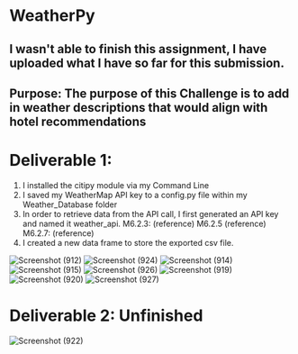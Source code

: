 # WeatherPy
## I wasn't able to finish this assignment, I have uploaded what I have so far for this submission. 

## Purpose: The purpose of this Challenge is to add in weather descriptions that would align with hotel recommendations 


# Deliverable 1: 
1. I installed the citipy module via my Command Line 
2. I saved my WeatherMap API key to a config.py file within my Weather_Database folder 
3. In order to retrieve data from the API call, I first generated an API key and named it weather_api. 
M6.2.3: (reference) 
M6.2.5 (reference) 
M6.2.7: (reference)  
4. I created a new data frame to store the exported csv file. 

![Screenshot (912)](https://user-images.githubusercontent.com/116187123/210689542-4f76d079-0f05-4a37-b506-401264bf049c.png)
![Screenshot (924)](https://user-images.githubusercontent.com/116187123/210689554-5d2a48b7-317f-4b89-8e5a-0502ba1cf2f3.png)
![Screenshot (914)](https://user-images.githubusercontent.com/116187123/210690090-dbbb8964-49d6-49af-96cf-695662578ddf.png)
![Screenshot (915)](https://user-images.githubusercontent.com/116187123/210690110-5611881c-992f-4d38-8101-3f169e2c25c0.png)
![Screenshot (926)](https://user-images.githubusercontent.com/116187123/210691682-6f6d8ca9-7377-40ba-b1d3-46050bd67ecb.png)
![Screenshot (919)](https://user-images.githubusercontent.com/116187123/210690163-dd99aa96-fa10-41d7-87c5-45dc34a02b7d.png)
![Screenshot (920)](https://user-images.githubusercontent.com/116187123/210690180-a25d8be5-a26e-46d7-af61-30f0a7bdacd2.png)
![Screenshot (927)](https://user-images.githubusercontent.com/116187123/210692070-3a9b7739-0e37-4553-b0fd-d71d9cf1c754.png)

# Deliverable 2: Unfinished 
![Screenshot (922)](https://user-images.githubusercontent.com/116187123/210693456-8c0ac017-644d-4699-a97f-f8cc8bf96b12.png)
